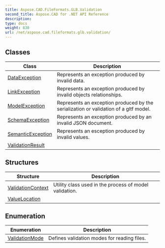 ```yaml
---
title: Aspose.CAD.FileFormats.GLB.Validation
second_title: Aspose.CAD for .NET API Reference
description: 
type: docs
weight: 830
url: /net/aspose.cad.fileformats.glb.validation/
---
```



## Classes

| Class | Description |
| --- | --- |
| [DataException](./dataexception/) | Represents an exception produced by invalid data. |
| [LinkException](./linkexception/) | Represents an exception produced by invalid objects relationships. |
| [ModelException](./modelexception/) | Represents an exception produced by the serialization or validation of a gltf model. |
| [SchemaException](./schemaexception/) | Represents an exception produced by an invalid JSON document. |
| [SemanticException](./semanticexception/) | Represents an esception produced by invalid values. |
| [ValidationResult](./validationresult/) |  |
## Structures

| Structure | Description |
| --- | --- |
| [ValidationContext](./validationcontext/) | Utility class used in the process of model validation. |
| [ValueLocation](./valuelocation/) |  |
## Enumeration

| Enumeration | Description |
| --- | --- |
| [ValidationMode](./validationmode/) | Defines validation modes for reading files. |


